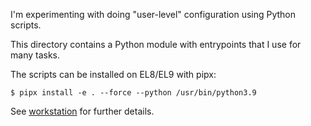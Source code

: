 I'm experimenting with doing "user-level" configuration using Python scripts.

This directory contains a Python module with entrypoints that I use for many tasks.

The scripts can be installed on EL8/EL9 with pipx:

```
$ pipx install -e . --force --python /usr/bin/python3.9
```

See [workstation](../workstation) for further details.
